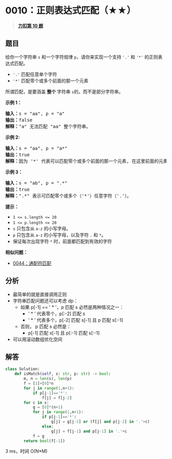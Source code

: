 # 0010：正则表达式匹配（★★）


> <u>**[力扣第 10 题](https://leetcode.cn/problems/regular-expression-matching/)**</u>

## 题目

<p>给你一个字符串 <code>s</code> 和一个字符规律 <code>p</code>，请你来实现一个支持 <code>'.'</code> 和 <code>'*'</code> 的正则表达式匹配。</p>

<ul>
<li><code>'.'</code> 匹配任意单个字符</li>
<li><code>'*'</code> 匹配零个或多个前面的那一个元素</li>
</ul>

<p>所谓匹配，是要涵盖 <strong>整个 </strong>字符串 <code>s</code>的，而不是部分字符串。</p>


<p><strong>示例 1：</strong></p>

<pre>
<strong>输入：</strong>s = "aa", p = "a"
<strong>输出：</strong>false
<strong>解释：</strong>"a" 无法匹配 "aa" 整个字符串。
</pre>

<p><strong>示例 2:</strong></p>

<pre>
<strong>输入：</strong>s = "aa", p = "a*"
<strong>输出：</strong>true
<strong>解释：</strong>因为 '*' 代表可以匹配零个或多个前面的那一个元素, 在这里前面的元素就是 'a'。因此，字符串 "aa" 可被视为 'a' 重复了一次。
</pre>

<p><strong>示例 3：</strong></p>

<pre>
<strong>输入：</strong>s = "ab", p = ".*"
<strong>输出：</strong>true
<strong>解释：</strong>".*" 表示可匹配零个或多个（'*'）任意字符（'.'）。
</pre>



<p><strong>提示：</strong></p>

<ul>
<li><code>1 &lt;= s.length &lt;= 20</code></li>
<li><code>1 &lt;= p.length &lt;= 20</code></li>
<li><code>s</code> 只包含从 <code>a-z</code> 的小写字母。</li>
<li><code>p</code> 只包含从 <code>a-z</code> 的小写字母，以及字符 <code>.</code> 和 <code>*</code>。</li>
<li>保证每次出现字符 <code>*</code> 时，前面都匹配到有效的字符</li>
</ul>


**相似问题：**
- [0044：通配符匹配](/leetcode/0044)


## 分析

- 最简单的就是直接调用正则
- 字符串匹配问题还可以考虑 dp：
	- 如果 p[-1] == ' * '，p 匹配 s 必然是两种情况之一：
		- ' * ' 代表零个，p[:-2] 匹配 s
		- ' * ' 代表多个，p[-2] 匹配 s[-1] 且 p 匹配 s[:-1]
	- 否则， p 匹配 s 必然是：
		- p[-1] 匹配 s[-1] 且 p[:-1] 匹配 s[:-1]
- 可以用滚动数组优化空间

## 解答

```python
class Solution:
    def isMatch(self, s: str, p: str) -> bool:
        m, n = len(s), len(p)
        f = [1]+[0]*n
        for j in range(1,n+1):
            if p[j-1]=='*':
                f[j] = f[j-2]
        for c in s:
            g = [0]*(n+1)
            for j in range(1,n+1):
                if p[j-1]=='*':
                    g[j] = g[j-2] or (f[j] and p[j-2] in '.'+c)
                else:
                    g[j] = f[j-1] and p[j-1] in '.'+c
            f = g
        return bool(f[-1])
```
3 ms，时间 O(N*M)
